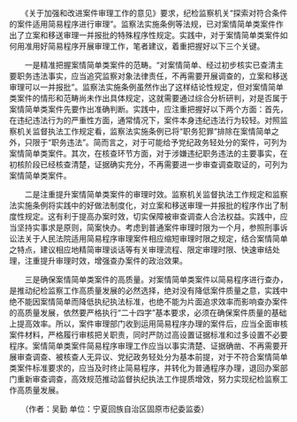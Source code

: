 　　《关于加强和改进案件审理工作的意见》要求，纪检监察机关“探索对符合条件的案件适用简易程序进行审理”。监察法实施条例等法规，已对案情简单类案件作出了立案和移送审理一并报批的特殊程序性规定。实践中，对于案情简单类案件如何用准用好简易程序开展审理工作，笔者建议，着重把握好以下三个关键。

　　一是精准把握案情简单类案件的范畴。“对案情简单、经过初步核实已查清主要职务违法事实，应当追究监察对象法律责任，不再需要开展调查的，立案和移送审理可以一并报批”。监察法实施条例虽然作出了这样结论性规定，但对案情简单类案件的情形和范畴尚未作出具体规定，这就需要通过综合分析研判，对是否属于案情简单类案件先要作出准确判断。实践中，应注重把握好以下两个方面：首先，在违纪违法行为的严重性方面，通常情况下，案件本身违纪违法行为较轻。对照监察机关监督执法工作规定看，监察法实施条例已将“职务犯罪”排除在案情简单之外，只限于“职务违法”。简而言之，对于可能给予党纪政务轻处分的案件，可列为案情简单类案件。其次，在核查环节方面，对于涉嫌违纪职务违法的主要事实，在初核阶段已经核查清楚，证据确实充分，不再需要进一步审查调查取证的，可列为案情简单类案件。

　　二是注重提升案情简单类案件的审理时效。监察机关监督执法工作规定和监察法实施条例将实践中的好做法制度化，对立案和移送审理一并报批的程序作出了制度性规定。这有利于提高办案时效，切实保障被审查调查人合法权益。实践中，应当坚持实事求是原则，简案快办。考虑到普通案件审理时限为一个月，参照刑事诉讼法关于人民法院适用简易程序审理案件相应缩短审理时限之规定，结合案情简单之特点，建议相应地精简审理谈话等有关审理流程、限定审理时限、快速审结处理，注重提升审理时效，增强查办案件的政治效果。

　　三是确保案情简单类案件的高质量。对案情简单类案件以简易程序进行查办，是推动纪检监察工作高质量发展的必然选择，绝对没有降低案件质量之意，实践中绝不能因案情简单而降低执纪执法标准，也绝不能为片面追求效率而影响查办案件的高质量发展，依然要严格执行“二十四字”基本要求，必须在确保案件质量的基础上提高效率。所以，案件审理部门收到运用简易程序办理的案件后，应当全面审核案件材料，严格履行审核把关职责，同时严防过高设置证据标准和过多设置不必要程序。案情简单类案件简易程序审理工作应当以事实清楚、证据确凿、不再需要开展审查调查、被核查人无异议、党纪政务轻处分为基本前提，对于不符合案情简单类案件标准要求的，应当及时终止简易程序，并转化为普通程序办理，退回办案部门重新审查调查，高效规范推动监督执纪执法工作提质增效，努力实现纪检监察工作高质量发展。

　　（作者：吴勤 单位：宁夏回族自治区固原市纪委监委）